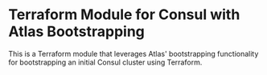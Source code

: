 Terraform Module for Consul with Atlas Bootstrapping
====================================================
This is a Terraform module that leverages Atlas' bootstrapping functionality
for bootstrapping an initial Consul cluster using Terraform.
